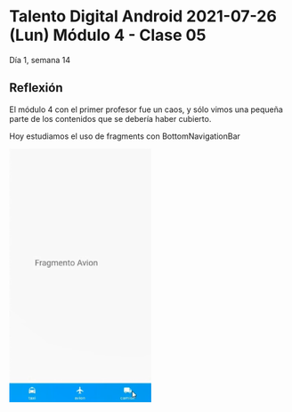 # Talento Digital Android 2021-07-26 (Lun) Módulo 4 - Clase 05
Día 1, semana 14

## Reflexión

El módulo 4 con el primer profesor fue un caos, y sólo vimos una pequeña parte de los contenidos que se debería haber cubierto.

Hoy estudiamos el uso de fragments con BottomNavigationBar

![fragments con BottomNavigationBar.png](img/fragments_BottomNavigationBar.png)